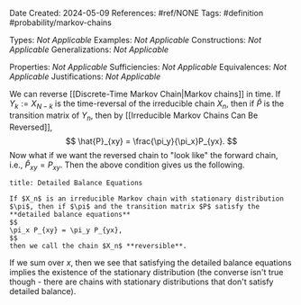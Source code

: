 Date Created: 2024-05-09
References: #ref/NONE
Tags: #definition #probability/markov-chains 

Types: <i>Not Applicable</i>
Examples: <i>Not Applicable</i>
Constructions: <i>Not Applicable</i>
Generalizations: <i>Not Applicable</i>

Properties: <i>Not Applicable</i>
Sufficiencies: <i>Not Applicable</i>
Equivalences: <i>Not Applicable</i>
Justifications: <i>Not Applicable</i>

We can reverse [[Discrete-Time Markov Chain|Markov chains]] in time. If $Y_k := X_{N-k}$ is the time-reversal of the irreducible chain $X_n$, then if $\hat{P}$ is the transition matrix of $Y_n$, then by [[Irreducible Markov Chains Can Be Reversed]],
$$
\hat{P}_{xy} = \frac{\pi_y}{\pi_x}P_{yx}.
$$
Now what if we want the reversed chain to "look like" the forward chain, i.e., $\hat{P}_{xy} = P_{xy}$. Then the above condition gives us the following.

```ad-definition
title: Detailed Balance Equations

If $X_n$ is an irreducible Markov chain with stationary distribution $\pi$, then if $\pi$ and the transition matrix $P$ satisfy the **detailed balance equations**
$$
\pi_x P_{xy} = \pi_y P_{yx},
$$
then we call the chain $X_n$ **reversible**.

```

If we sum over $x$, then we see that satisfying the detailed balance equations implies the existence of the stationary distribution (the converse isn't true though - there are chains with stationary distributions that don't satisfy detailed balance).